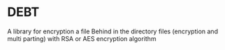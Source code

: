 # DEBT
A library for encryption a file Behind in the directory files (encryption and multi parting) with RSA or AES encryption algorithm
